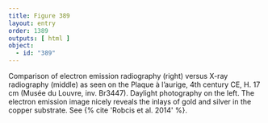 ```yaml
---
title: Figure 389
layout: entry
order: 1389
outputs: [ html ]
object:
  - id: "389"
---
```


Comparison of electron emission radiography (right) versus X-ray radiography (middle) as seen on the Plaque à l’aurige, 4th century CE, H. 17 cm (Musée du Louvre, inv. Br3447). Daylight photography on the left. The electron emission image nicely reveals the inlays of gold and silver in the copper substrate. See {% cite 'Robcis et al. 2014' %}.
